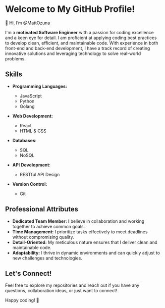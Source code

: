 # Welcome to My GitHub Profile!
👋 Hi, I’m @MattOzuna

I'm a **motivated Software Engineer** with a passion for coding excellence and a keen eye for detail. I am proficient at applying coding best practices to develop clean, efficient, and maintainable code. With experience in both front-end and back-end development, I have a track record of creating innovative solutions and leveraging technology to solve real-world problems.

## Skills

- **Programming Languages:**
  - JavaScript
  - Python
  - Golang

- **Web Development:**
  - React
  - HTML & CSS

- **Databases:**
  - SQL
  - NoSQL

- **API Development:**
  - RESTful API Design

- **Version Control:**
  - Git

## Professional Attributes

- **Dedicated Team Member:** I believe in collaboration and working together to achieve common goals.
- **Time Management:** I prioritize tasks effectively to meet deadlines without compromising quality.
- **Detail-Oriented:** My meticulous nature ensures that I deliver clean and maintainable code.
- **Adaptability:** I thrive in dynamic environments and can quickly adjust to new challenges and technologies.

## Let's Connect!

Feel free to explore my repositories and reach out if you have any questions, collaboration ideas, or just want to connect!

Happy coding! 🚀

